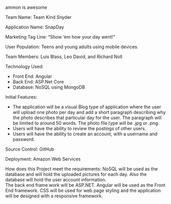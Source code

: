 ammon is awesome

Team Name: Team Kind Snyder

Application Name: SnapDay

Marketing Tag Line: “Show ‘em how your day went!”

User Population: Teens and young adults using mobile devices.

Team Members: Luis Blass, Leo David, and Richard Noll

Technology Used:

- Front End: Angular
- Back End: ASP.Net Core
- Database: NoSQL using MongoDB

Initial Features:

- The application will be a visual Blog type of application where the user will upload one photo per day and add a short paragraph describing why the photo describes that particular day for the user. The paragraph will be limited to around 50 words. The photo file type will be .jpg or .png.
- Users will have the ability to review the postings of other users.
- Users will have the ability to create an account, with a username and password.

Source Control: GitHub

Deployment: Amazon Web Services

How does this Project meet the requirements:
NoSQL will be used as the database and will hold the uploaded pictures for each day. Also the database will hold the user account information.  
The back end frame work will be ASP.NET. Angular will be used as the Front End framework. CSS will be used for web page styling and the application will be designed with a responsive framework.
